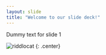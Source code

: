 ```yaml
---
layout: slide
title: "Welcome to our slide deck!"
---
```


Dummy text for slide 1

![riddlocat](https://octodex.github.com/images/riddlocat.png)
{: .center}
